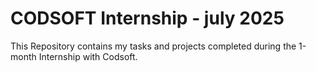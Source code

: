 # CODSOFT Internship - july 2025
This Repository contains my tasks and projects completed during the 1-month Internship with Codsoft.
